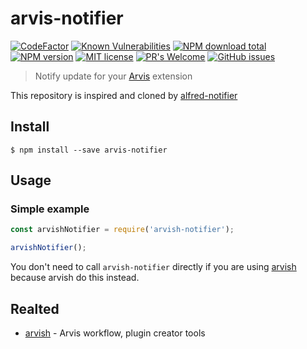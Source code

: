 # arvis-notifier
[![CodeFactor](https://www.codefactor.io/repository/github/jopemachine/arvis-notifier/badge)](https://www.codefactor.io/repository/github/jopemachine/arvis-notifier)
[![Known Vulnerabilities](https://snyk.io/test/github/jopemachine/arvis-notifier/badge.svg)]()
[![NPM download total](https://img.shields.io/npm/dt/arvis-notifier)](http://badge.fury.io/js/arvis-notifier)
[![NPM version](https://badge.fury.io/js/arvis-notifier.svg)](http://badge.fury.io/js/arvis-notifier)
[![MIT license](https://img.shields.io/badge/License-MIT-blue.svg)](https://lbesson.mit-license.org/)
[![PR's Welcome](https://img.shields.io/badge/PRs-welcome-brightgreen.svg?style=flat)](http://makeapullrequest.com)
[![GitHub issues](https://img.shields.io/github/issues/jopemachine/arvis-notifier.svg)](https://GitHub.com/jopemachine/arvis-notifier/issues/)

> Notify update for your [Arvis](https://github.com/jopemachine/arvis) extension

This repository is inspired and cloned by [alfred-notifier](https://github.com/SamVerschueren/alfred-notifier/blob/master/readme.md)

## Install

```
$ npm install --save arvis-notifier
```

## Usage

### Simple example

```js
const arvishNotifier = require('arvish-notifier');

arvishNotifier();
```

You don't need to call `arvish-notifier` directly if you are using [arvish](https://github.com/jopemachine/arvish) because arvish do this instead.


## Realted

- [arvish](https://github.com/jopemachine/arvish) - Arvis workflow, plugin creator tools
